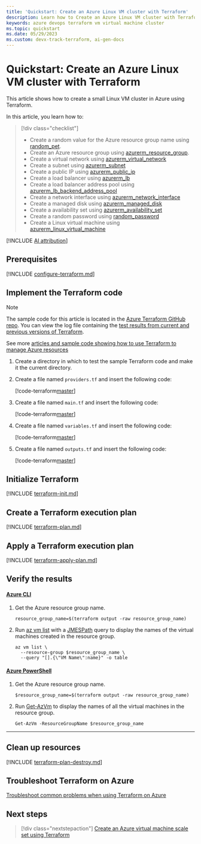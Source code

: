 ```yaml
---
title: 'Quickstart: Create an Azure Linux VM cluster with Terraform'
description: Learn how to Create an Azure Linux VM cluster with Terraform.
keywords: azure devops terraform vm virtual machine cluster
ms.topic: quickstart
ms.date: 05/29/2023
ms.custom: devx-track-terraform, ai-gen-docs
---
```


# Quickstart: Create an Azure Linux VM cluster with Terraform

This article shows how to create a small Linux VM cluster in Azure using Terraform.

In this article, you learn how to:

> [!div class="checklist"]
> * Create a random value for the Azure resource group name using [random_pet](https://registry.terraform.io/providers/hashicorp/random/latest/docs/resources/pet).
> * Create an Azure resource group using [azurerm_resource_group](https://registry.terraform.io/providers/hashicorp/azurerm/latest/docs/resources/resource_group).
> * Create a virtual network using [azurerm_virtual_network](https://registry.terraform.io/providers/hashicorp/azurerm/latest/docs/resources/virtual_network)
> * Create a subnet using [azurerm_subnet](https://registry.terraform.io/providers/hashicorp/azurerm/latest/docs/resources/subnet)
> * Create a public IP using [azurerm_public_ip](https://registry.terraform.io/providers/hashicorp/azurerm/latest/docs/resources/public_ip)
> * Create a load balancer using [azurerm_lb](https://registry.terraform.io/providers/hashicorp/azurerm/latest/docs/resources/lb)
> * Create a load balancer address pool using [azurerm_lb_backend_address_pool](https://registry.terraform.io/providers/hashicorp/azurerm/latest/docs/resources/lb_backend_address_pool)
> * Create a network interface using [azurerm_network_interface](https://registry.terraform.io/providers/hashicorp/azurerm/latest/docs/resources/network_interface)
> * Create a managed disk using [azurerm_managed_disk](https://registry.terraform.io/providers/hashicorp/azurerm/latest/docs/resources/managed_disk)
> * Create a availability set using [azurerm_availability_set](https://registry.terraform.io/providers/hashicorp/azurerm/latest/docs/resources/availability_set)
> * Create a random password using [random_password](https://registry.terraform.io/providers/hashicorp/random/latest/docs/resources/password)
> * Create a Linux virtual machine using [azurerm_linux_virtual_machine](https://registry.terraform.io/providers/hashicorp/azurerm/latest/docs/resources/linux_virtual_machine)

[!INCLUDE [AI attribution](~/../azure-docs-pr/includes/ai-generated-attribution.md)]

## Prerequisites

[!INCLUDE [configure-terraform.md](includes/configure-terraform.md)]

## Implement the Terraform code

> [!NOTE]
> The sample code for this article is located in the [Azure Terraform GitHub repo](https://github.com/Azure/terraform/tree/master/quickstart/101-vm-cluster-linux). You can view the log file containing the [test results from current and previous versions of Terraform](https://github.com/Azure/terraform/tree/master/quickstart/101-vm-cluster-linux/TestRecord.md).
>
> See more [articles and sample code showing how to use Terraform to manage Azure resources](/azure/terraform)

1. Create a directory in which to test the sample Terraform code and make it the current directory.

1. Create a file named `providers.tf` and insert the following code:

    [!code-terraform[master](~/../terraform_samples/quickstart/101-vm-cluster-linux/providers.tf)]

1. Create a file named `main.tf` and insert the following code:

    [!code-terraform[master](~/../terraform_samples/quickstart/101-vm-cluster-linux/main.tf)]

1. Create a file named `variables.tf` and insert the following code:

    [!code-terraform[master](~/../terraform_samples/quickstart/101-vm-cluster-linux/variables.tf)]

1. Create a file named `outputs.tf` and insert the following code:

    [!code-terraform[master](~/../terraform_samples/quickstart/101-vm-cluster-linux/outputs.tf)]

## Initialize Terraform

[!INCLUDE [terraform-init.md](includes/terraform-init.md)]

## Create a Terraform execution plan

[!INCLUDE [terraform-plan.md](includes/terraform-plan.md)]

## Apply a Terraform execution plan

[!INCLUDE [terraform-apply-plan.md](includes/terraform-apply-plan.md)]

## Verify the results

#### [Azure CLI](#tab/azure-cli)

1. Get the Azure resource group name.

    ```console
    resource_group_name=$(terraform output -raw resource_group_name)
    ```

1. Run [az vm list](/cli/azure/vm#az-vm-list) with a [JMESPath](/cli/azure/query-azure-cli) query to display the names of the virtual machines created in the resource group.

    ```azurecli
    az vm list \
      --resource-group $resource_group_name \
      --query "[].{\"VM Name\":name}" -o table
    ```

#### [Azure PowerShell](#tab/azure-powershell)

1. Get the Azure resource group name.

    ```console
    $resource_group_name=$(terraform output -raw resource_group_name)
    ```

1. Run [Get-AzVm](/powershell/module/az.compute/get-azvm)  to display the names of all the virtual machines in the resource group.

    ```azurepowershell
    Get-AzVm -ResourceGroupName $resource_group_name
    ```

---

## Clean up resources

[!INCLUDE [terraform-plan-destroy.md](includes/terraform-plan-destroy.md)]

## Troubleshoot Terraform on Azure

[Troubleshoot common problems when using Terraform on Azure](troubleshoot.md)

## Next steps

> [!div class="nextstepaction"] 
> [Create an Azure virtual machine scale set using Terraform](create-vm-scaleset-network-disks-hcl.md)